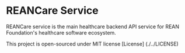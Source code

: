 # REANCare Service

REANCare service is the main healthcare backend API service for REAN Foundation's healthcare software ecosystem.

This project is open-sourced under MIT license [License] (./../LICENSE)
